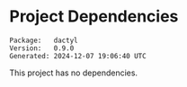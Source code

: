 # Project Dependencies
    Package:   dactyl
    Version:   0.9.0
    Generated: 2024-12-07 19:06:40 UTC

This project has no dependencies.
